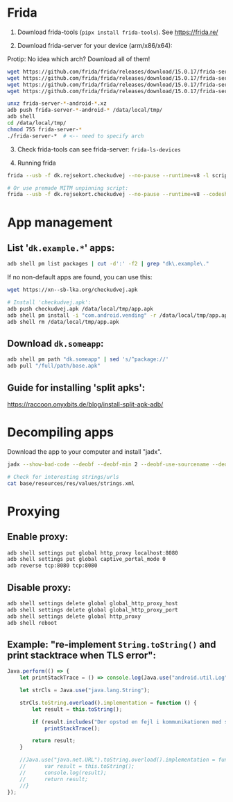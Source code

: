 # Frida

1. Download frida-tools (`pipx install frida-tools`). See <https://frida.re/>

2. Download frida-server for your device (arm/x86/x64):

Protip: No idea which arch? Download all of them!

```bash
wget https://github.com/frida/frida/releases/download/15.0.17/frida-server-15.0.17-android-arm.xz
wget https://github.com/frida/frida/releases/download/15.0.17/frida-server-15.0.17-android-arm64.xz
wget https://github.com/frida/frida/releases/download/15.0.17/frida-server-15.0.17-android-x86.xz
wget https://github.com/frida/frida/releases/download/15.0.17/frida-server-15.0.17-android-x86_64.xz

unxz frida-server-*-android-*.xz
adb push frida-server-*-android-* /data/local/tmp/
adb shell
cd /data/local/tmp/
chmod 755 frida-server-*
./frida-server-*  # <-- need to specify arch
```

3. Check frida-tools can see frida-server: `frida-ls-devices`

4. Running frida

```bash
frida --usb -f dk.rejsekort.checkudvej --no-pause --runtime=v8 -l script.js

# Or use premade MITM unpinning script:
frida --usb -f dk.rejsekort.checkudvej --no-pause --runtime=v8 --codeshare akabe1/frida-multiple-unpinning
```

# App management

## List '`dk.example.*`' apps:

```bash
adb shell pm list packages | cut -d':' -f2 | grep "dk\.example\."
```

If no non-default apps are found, you can use this:

```bash
wget https://xn--sb-lka.org/checkudvej.apk

# Install 'checkudvej.apk':
adb push checkudvej.apk /data/local/tmp/app.apk
adb shell pm install -i "com.android.vending" -r /data/local/tmp/app.apk
adb shell rm /data/local/tmp/app.apk
```

## Download `dk.someapp`:

```bash
adb shell pm path "dk.someapp" | sed 's/^package://'
adb pull "/full/path/base.apk"
```

## Guide for installing 'split apks':

<https://raccoon.onyxbits.de/blog/install-split-apk-adb/>

# Decompiling apps

Download the app to your computer and install "jadx".

```bash
jadx --show-bad-code --deobf --deobf-min 2 --deobf-use-sourcename --deobf-parse-kotlin-metadata someapp.apk

# Check for interesting strings/urls
cat base/resources/res/values/strings.xml 
```

# Proxying

## Enable proxy:

```bash
adb shell settings put global http_proxy localhost:8080
adb shell settings put global captive_portal_mode 0
adb reverse tcp:8080 tcp:8080
```

## Disable proxy:
```bash
adb shell settings delete global global_http_proxy_host
adb shell settings delete global global_http_proxy_port
adb shell settings delete global http_proxy
adb shell reboot
```

## Example: "re-implement `String.toString()` and print stacktrace when TLS error":

```javascript
Java.perform(() => {
    let printStackTrace = () => console.log(Java.use("android.util.Log").getStackTraceString(Java.use("java.lang.Exception").$new()));

    let strCls = Java.use("java.lang.String");

    strCls.toString.overload().implementation = function () {
        let result = this.toString();

        if (result.includes("Der opstod en fejl i kommunikationen med systemet"))
            printStackTrace();

        return result;
    }

    //Java.use("java.net.URL").toString.overload().implementation = function () {
    //      var result = this.toString();
    //      console.log(result);
    //      return result;
    //}
});
```

